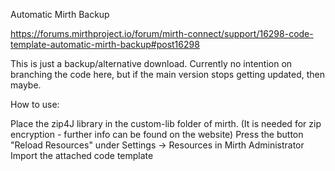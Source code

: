 Automatic Mirth Backup

https://forums.mirthproject.io/forum/mirth-connect/support/16298-code-template-automatic-mirth-backup#post16298

This is just a backup/alternative download. Currently no intention on branching the code here, but if the main version stops getting updated, then maybe.

How to use:

Place the zip4J library in the custom-lib folder of mirth. (It is needed for zip encryption - further info can be found on the website)
Press the button "Reload Resources" under Settings -> Resources in Mirth Administrator
Import the attached code template
